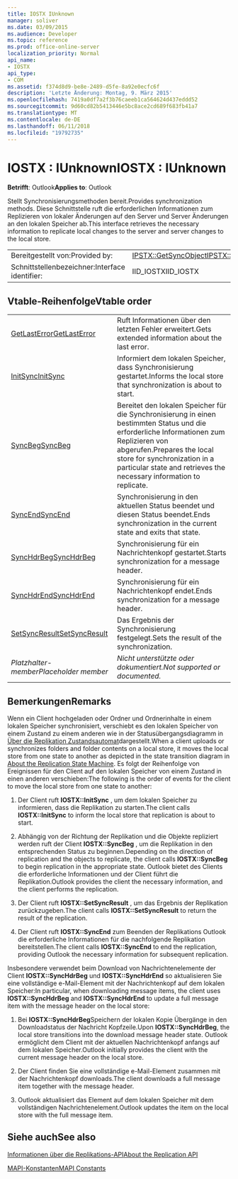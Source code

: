 ```yaml
---
title: IOSTX IUnknown
manager: soliver
ms.date: 03/09/2015
ms.audience: Developer
ms.topic: reference
ms.prod: office-online-server
localization_priority: Normal
api_name:
- IOSTX
api_type:
- COM
ms.assetid: f374d8d9-be8e-2489-d5fe-8a92e0ecfc6f
description: 'Letzte Änderung: Montag, 9. März 2015'
ms.openlocfilehash: 7419a0df7a2f3b76caeeb1ca564624d437eddd52
ms.sourcegitcommit: 9d60cd82b5413446e5bc8ace2cd689f683fb41a7
ms.translationtype: MT
ms.contentlocale: de-DE
ms.lasthandoff: 06/11/2018
ms.locfileid: "19792735"
---
```

# <a name="iostx--iunknown"></a><span data-ttu-id="4302c-103">IOSTX : IUnknown</span><span class="sxs-lookup"><span data-stu-id="4302c-103">IOSTX : IUnknown</span></span>

  
  
<span data-ttu-id="4302c-104">**Betrifft**: Outlook</span><span class="sxs-lookup"><span data-stu-id="4302c-104">**Applies to**: Outlook</span></span> 
  
<span data-ttu-id="4302c-105">Stellt Synchronisierungsmethoden bereit.</span><span class="sxs-lookup"><span data-stu-id="4302c-105">Provides synchronization methods.</span></span> <span data-ttu-id="4302c-106">Diese Schnittstelle ruft die erforderlichen Informationen zum Replizieren von lokaler Änderungen auf den Server und Server Änderungen an den lokalen Speicher ab.</span><span class="sxs-lookup"><span data-stu-id="4302c-106">This interface retrieves the necessary information to replicate local changes to the server and server changes to the local store.</span></span>
  
|||
|:-----|:-----|
|<span data-ttu-id="4302c-107">Bereitgestellt von:</span><span class="sxs-lookup"><span data-stu-id="4302c-107">Provided by:</span></span>  <br/> |[<span data-ttu-id="4302c-108">IPSTX::GetSyncObject</span><span class="sxs-lookup"><span data-stu-id="4302c-108">IPSTX::GetSyncObject</span></span>](iostx-setsyncresult.md) <br/> |
|<span data-ttu-id="4302c-109">Schnittstellenbezeichner:</span><span class="sxs-lookup"><span data-stu-id="4302c-109">Interface identifier:</span></span>  <br/> |<span data-ttu-id="4302c-110">IID_IOSTX</span><span class="sxs-lookup"><span data-stu-id="4302c-110">IID_IOSTX</span></span>  <br/> |
   
## <a name="vtable-order"></a><span data-ttu-id="4302c-111">Vtable-Reihenfolge</span><span class="sxs-lookup"><span data-stu-id="4302c-111">Vtable order</span></span>

|||
|:-----|:-----|
|[<span data-ttu-id="4302c-112">GetLastError</span><span class="sxs-lookup"><span data-stu-id="4302c-112">GetLastError</span></span>](iostx-getlasterror.md) <br/> |<span data-ttu-id="4302c-113">Ruft Informationen über den letzten Fehler erweitert.</span><span class="sxs-lookup"><span data-stu-id="4302c-113">Gets extended information about the last error.</span></span>  <br/> |
|[<span data-ttu-id="4302c-114">InitSync</span><span class="sxs-lookup"><span data-stu-id="4302c-114">InitSync</span></span>](iostx-initsync.md) <br/> |<span data-ttu-id="4302c-115">Informiert dem lokalen Speicher, dass Synchronisierung gestartet.</span><span class="sxs-lookup"><span data-stu-id="4302c-115">Informs the local store that synchronization is about to start.</span></span>  <br/> |
|[<span data-ttu-id="4302c-116">SyncBeg</span><span class="sxs-lookup"><span data-stu-id="4302c-116">SyncBeg</span></span>](iostx-syncbeg.md) <br/> |<span data-ttu-id="4302c-117">Bereitet den lokalen Speicher für die Synchronisierung in einen bestimmten Status und die erforderliche Informationen zum Replizieren von abgerufen.</span><span class="sxs-lookup"><span data-stu-id="4302c-117">Prepares the local store for synchronization in a particular state and retrieves the necessary information to replicate.</span></span>  <br/> |
|[<span data-ttu-id="4302c-118">SyncEnd</span><span class="sxs-lookup"><span data-stu-id="4302c-118">SyncEnd</span></span>](iostx-syncend.md) <br/> |<span data-ttu-id="4302c-119">Synchronisierung in den aktuellen Status beendet und diesen Status beendet.</span><span class="sxs-lookup"><span data-stu-id="4302c-119">Ends synchronization in the current state and exits that state.</span></span>  <br/> |
|[<span data-ttu-id="4302c-120">SyncHdrBeg</span><span class="sxs-lookup"><span data-stu-id="4302c-120">SyncHdrBeg</span></span>](iostx-synchdrbeg.md) <br/> |<span data-ttu-id="4302c-121">Synchronisierung für ein Nachrichtenkopf gestartet.</span><span class="sxs-lookup"><span data-stu-id="4302c-121">Starts synchronization for a message header.</span></span>  <br/> |
|[<span data-ttu-id="4302c-122">SyncHdrEnd</span><span class="sxs-lookup"><span data-stu-id="4302c-122">SyncHdrEnd</span></span>](iostx-synchdrend.md) <br/> |<span data-ttu-id="4302c-123">Synchronisierung für ein Nachrichtenkopf endet.</span><span class="sxs-lookup"><span data-stu-id="4302c-123">Ends synchronization for a message header.</span></span>  <br/> |
|[<span data-ttu-id="4302c-124">SetSyncResult</span><span class="sxs-lookup"><span data-stu-id="4302c-124">SetSyncResult</span></span>](iostx-setsyncresult.md) <br/> |<span data-ttu-id="4302c-125">Das Ergebnis der Synchronisierung festgelegt.</span><span class="sxs-lookup"><span data-stu-id="4302c-125">Sets the result of the synchronization.</span></span>  <br/> |
| <span data-ttu-id="4302c-126">*Platzhalter-member*</span><span class="sxs-lookup"><span data-stu-id="4302c-126">*Placeholder member*</span></span>  <br/> | <span data-ttu-id="4302c-127">*Nicht unterstützte oder dokumentiert.*</span><span class="sxs-lookup"><span data-stu-id="4302c-127">*Not supported or documented.*</span></span>  <br/> |
   
## <a name="remarks"></a><span data-ttu-id="4302c-128">Bemerkungen</span><span class="sxs-lookup"><span data-stu-id="4302c-128">Remarks</span></span>

<span data-ttu-id="4302c-129">Wenn ein Client hochgeladen oder Ordner und Ordnerinhalte in einem lokalen Speicher synchronisiert, verschiebt es den lokalen Speicher von einem Zustand zu einem anderen wie in der Statusübergangsdiagramm in [Über die Replikation Zustandsautomat](about-the-replication-state-machine.md)dargestellt.</span><span class="sxs-lookup"><span data-stu-id="4302c-129">When a client uploads or synchronizes folders and folder contents on a local store, it moves the local store from one state to another as depicted in the state transition diagram in [About the Replication State Machine](about-the-replication-state-machine.md).</span></span> <span data-ttu-id="4302c-130">Es folgt der Reihenfolge von Ereignissen für den Client auf den lokalen Speicher von einem Zustand in einen anderen verschieben:</span><span class="sxs-lookup"><span data-stu-id="4302c-130">The following is the order of events for the client to move the local store from one state to another:</span></span>
  
1. <span data-ttu-id="4302c-131">Der Client ruft **IOSTX::InitSync** , um dem lokalen Speicher zu informieren, dass die Replikation zu starten.</span><span class="sxs-lookup"><span data-stu-id="4302c-131">The client calls **IOSTX::InitSync** to inform the local store that replication is about to start.</span></span> 
    
2. <span data-ttu-id="4302c-132">Abhängig von der Richtung der Replikation und die Objekte repliziert werden ruft der Client **IOSTX::SyncBeg** , um die Replikation in den entsprechenden Status zu beginnen.</span><span class="sxs-lookup"><span data-stu-id="4302c-132">Depending on the direction of replication and the objects to replicate, the client calls **IOSTX::SyncBeg** to begin replication in the appropriate state.</span></span> <span data-ttu-id="4302c-133">Outlook bietet des Clients die erforderliche Informationen und der Client führt die Replikation.</span><span class="sxs-lookup"><span data-stu-id="4302c-133">Outlook provides the client the necessary information, and the client performs the replication.</span></span> 
    
3. <span data-ttu-id="4302c-134">Der Client ruft **IOSTX::SetSyncResult** , um das Ergebnis der Replikation zurückzugeben.</span><span class="sxs-lookup"><span data-stu-id="4302c-134">The client calls **IOSTX::SetSyncResult** to return the result of the replication.</span></span> 
    
4. <span data-ttu-id="4302c-135">Der Client ruft **IOSTX::SyncEnd** zum Beenden der Replikations Outlook die erforderliche Informationen für die nachfolgende Replikation bereitstellen.</span><span class="sxs-lookup"><span data-stu-id="4302c-135">The client calls **IOSTX::SyncEnd** to end the replication, providing Outlook the necessary information for subsequent replication.</span></span> 
    
<span data-ttu-id="4302c-136">Insbesondere verwendet beim Download von Nachrichtenelemente der Client **IOSTX::SyncHdrBeg** und **IOSTX::SyncHdrEnd** so aktualisieren Sie eine vollständige e-Mail-Element mit der Nachrichtenkopf auf dem lokalen Speicher:</span><span class="sxs-lookup"><span data-stu-id="4302c-136">In particular, when downloading message items, the client uses **IOSTX::SyncHdrBeg** and **IOSTX::SyncHdrEnd** to update a full message item with the message header on the local store:</span></span> 
  
1. <span data-ttu-id="4302c-137">Bei **IOSTX::SyncHdrBeg**Speichern der lokalen Kopie Übergänge in den Downloadstatus der Nachricht Kopfzeile.</span><span class="sxs-lookup"><span data-stu-id="4302c-137">Upon **IOSTX::SyncHdrBeg**, the local store transitions into the download message header state.</span></span> <span data-ttu-id="4302c-138">Outlook ermöglicht dem Client mit der aktuellen Nachrichtenkopf anfangs auf dem lokalen Speicher.</span><span class="sxs-lookup"><span data-stu-id="4302c-138">Outlook initially provides the client with the current message header on the local store.</span></span>
    
2. <span data-ttu-id="4302c-139">Der Client finden Sie eine vollständige e-Mail-Element zusammen mit der Nachrichtenkopf downloads.</span><span class="sxs-lookup"><span data-stu-id="4302c-139">The client downloads a full message item together with the message header.</span></span>
    
3. <span data-ttu-id="4302c-140">Outlook aktualisiert das Element auf dem lokalen Speicher mit dem vollständigen Nachrichtenelement.</span><span class="sxs-lookup"><span data-stu-id="4302c-140">Outlook updates the item on the local store with the full message item.</span></span>
    
## <a name="see-also"></a><span data-ttu-id="4302c-141">Siehe auch</span><span class="sxs-lookup"><span data-stu-id="4302c-141">See also</span></span>



[<span data-ttu-id="4302c-142">Informationen über die Replikations-API</span><span class="sxs-lookup"><span data-stu-id="4302c-142">About the Replication API</span></span>](about-the-replication-api.md)
  
[<span data-ttu-id="4302c-143">MAPI-Konstanten</span><span class="sxs-lookup"><span data-stu-id="4302c-143">MAPI Constants</span></span>](mapi-constants.md)

